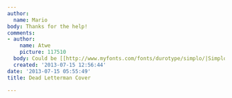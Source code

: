 ```yaml
---
author:
  name: Mario
body: Thanks for the help!
comments:
- author:
    name: Atwe
    picture: 117510
  body: Could be [[http://www.myfonts.com/fonts/durotype/simplo/|Simplo]]
  created: '2013-07-15 12:56:44'
date: '2013-07-15 05:55:49'
title: Dead Letterman Cover

---
```

